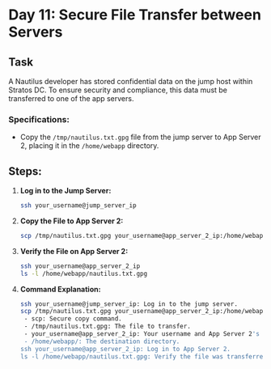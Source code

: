 
# Day 11: Secure File Transfer between Servers

## Task
A Nautilus developer has stored confidential data on the jump host within Stratos DC. To ensure security and compliance, this data must be transferred to one of the app servers.

### Specifications:
- Copy the `/tmp/nautilus.txt.gpg` file from the jump server to App Server 2, placing it in the `/home/webapp` directory.
## Steps:

1. **Log in to the Jump Server:**
   ```sh
   ssh your_username@jump_server_ip
2.  **Copy the File to App Server 2:**
	```sh
	scp /tmp/nautilus.txt.gpg your_username@app_server_2_ip:/home/webapp/
3.  **Verify the File on App Server 2:**
	```sh
	ssh your_username@app_server_2_ip
	ls -l /home/webapp/nautilus.txt.gpg
4. **Command Explanation:**
	```sh
	ssh your_username@jump_server_ip: Log in to the jump server.
	scp /tmp/nautilus.txt.gpg your_username@app_server_2_ip:/home/webapp/: Securely copy the file to App Server 2.
	 - scp: Secure copy command.
	 - /tmp/nautilus.txt.gpg: The file to transfer.
	 - your_username@app_server_2_ip: Your username and App Server 2's IP address.
	 - /home/webapp/: The destination directory.
	ssh your_username@app_server_2_ip: Log in to App Server 2.
	ls -l /home/webapp/nautilus.txt.gpg: Verify the file was transferred.
